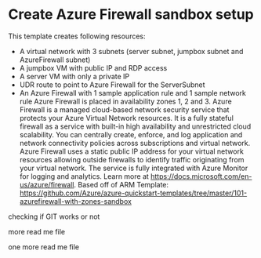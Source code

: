 # Create Azure Firewall sandbox setup

This template creates following resources:
- A virtual network with 3 subnets (server subnet, jumpbox subnet and AzureFirewall subnet)
- A jumpbox VM with public IP and RDP access
- A server VM with only a private IP
- UDR route to point to Azure Firewall for the ServerSubnet
- An Azure Firewall with 1 sample application rule and 1 sample network rule
Azure Firewall is placed in availability zones 1, 2 and 3.
Azure Firewall is a managed cloud-based network security service that protects your Azure Virtual Network resources.
It is a fully stateful firewall as a service with built-in high availability and unrestricted cloud scalability.
You can centrally create, enforce, and log application and network connectivity policies across subscriptions and virtual network.
Azure Firewall uses a static public IP address for your virtual network resources allowing outside firewalls to identify traffic originating from your virtual network.
The service is fully integrated with Azure Monitor for logging and analytics. Learn more at https://docs.microsoft.com/en-us/azure/firewall. Based off of ARM Template: https://github.com/Azure/azure-quickstart-templates/tree/master/101-azurefirewall-with-zones-sandbox 

checking if GIT works or not 


more read me file 

one more read me file 